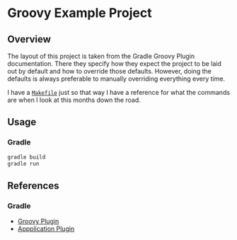 # Groovy Example Project

## Overview

The layout of this project is taken from the Gradle Groovy Plugin documentation.
There they specify how they expect the project to be laid out by default and
how to override those defaults. However, doing the defaults is always preferable
to manually overriding everything every time.

I have a [`Makefile`](Makefile) just so that way I have a reference for what the
commands are when I look at this months down the road.

## Usage

### Gradle

```bash
gradle build
gradle run
```

## References

### Gradle

* [Groovy Plugin](https://docs.gradle.org/current/userguide/groovy_plugin.html)
* [Appplication Plugin](https://docs.gradle.org/current/userguide/application_plugin.html)